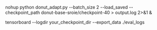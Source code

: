 nohup python donut_adapt.py --batch_size 2 --load_saved --checkpoint_path donut-base-sroie/checkpoint-40 > output.log 2>&1 &

tensorboard --logdir your_checkpoint_dir --export_data ./eval_logs

